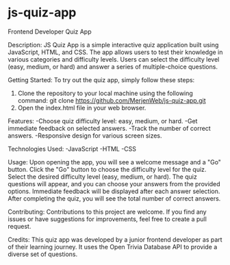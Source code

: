 # js-quiz-app

Frontend Developer Quiz App

Description:
JS Quiz App is a simple interactive quiz application built using JavaScript, HTML, and CSS. The app allows users to test their knowledge in various categories and difficulty levels. Users can select the difficulty level (easy, medium, or hard) and answer a series of multiple-choice questions.

Getting Started:
To try out the quiz app, simply follow these steps:

1. Clone the repository to your local machine using the following command:
   git clone https://github.com/MerjenWeb/js-quiz-app.git
2. Open the index.html file in your web browser.

Features:
-Choose quiz difficulty level: easy, medium, or hard.
-Get immediate feedback on selected answers.
-Track the number of correct answers.
-Responsive design for various screen sizes.

Technologies Used:
-JavaScript
-HTML
-CSS

Usage:
Upon opening the app, you will see a welcome message and a "Go" button.
Click the "Go" button to choose the difficulty level for the quiz.
Select the desired difficulty level (easy, medium, or hard).
The quiz questions will appear, and you can choose your answers from the provided options.
Immediate feedback will be displayed after each answer selection.
After completing the quiz, you will see the total number of correct answers.

Contributing:
Contributions to this project are welcome. If you find any issues or have suggestions for improvements, feel free to create a pull request.

Credits:
This quiz app was developed by a junior frontend developer as part of their learning journey. It uses the Open Trivia Database API to provide a diverse set of questions.
